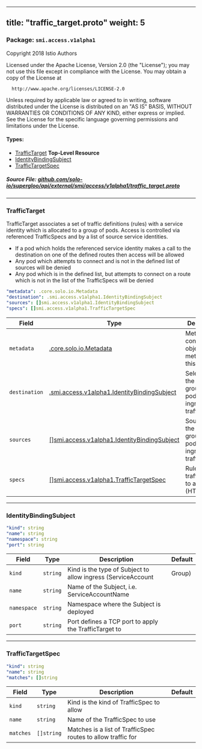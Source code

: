
---
title: "traffic_target.proto"
weight: 5
---

<!-- Code generated by solo-kit. DO NOT EDIT. -->


### Package: `smi.access.v1alpha1`  
Copyright 2018 Istio Authors

  Licensed under the Apache License, Version 2.0 (the "License");
  you may not use this file except in compliance with the License.
  You may obtain a copy of the License at

      http://www.apache.org/licenses/LICENSE-2.0

  Unless required by applicable law or agreed to in writing, software
  distributed under the License is distributed on an "AS IS" BASIS,
  WITHOUT WARRANTIES OR CONDITIONS OF ANY KIND, either express or implied.
  See the License for the specific language governing permissions and
  limitations under the License.


 
#### Types:


- [TrafficTarget](#traffictarget) **Top-Level Resource**
- [IdentityBindingSubject](#identitybindingsubject)
- [TrafficTargetSpec](#traffictargetspec)
  



##### Source File: [github.com/solo-io/supergloo/api/external/smi/access/v1alpha1/traffic_target.proto](https://github.com/solo-io/supergloo/blob/master/api/external/smi/access/v1alpha1/traffic_target.proto)





---
### TrafficTarget

 
TrafficTarget associates a set of traffic definitions (rules) with a service identity which is allocated to a group of pods.
Access is controlled via referenced TrafficSpecs and by a list of source service identities.
* If a pod which holds the referenced service identity makes a call to the destination on one of the defined routes then access
  will be allowed
* Any pod which attempts to connect and is not in the defined list of sources will be denied
* Any pod which is in the defined list, but attempts to connect on a route which is not in the list of the
  TrafficSpecs will be denied

```yaml
"metadata": .core.solo.io.Metadata
"destination": .smi.access.v1alpha1.IdentityBindingSubject
"sources": []smi.access.v1alpha1.IdentityBindingSubject
"specs": []smi.access.v1alpha1.TrafficTargetSpec

```

| Field | Type | Description | Default |
| ----- | ---- | ----------- |----------- | 
| `metadata` | [.core.solo.io.Metadata](../../../../../../../solo-kit/api/v1/metadata.proto.sk#metadata) | Metadata contains the object metadata for this resource |  |
| `destination` | [.smi.access.v1alpha1.IdentityBindingSubject](../traffic_target.proto.sk#identitybindingsubject) | Selector is the pod or group of pods to allow ingress traffic |  |
| `sources` | [[]smi.access.v1alpha1.IdentityBindingSubject](../traffic_target.proto.sk#identitybindingsubject) | Sources are the pod or group of pods to allow ingress traffic |  |
| `specs` | [[]smi.access.v1alpha1.TrafficTargetSpec](../traffic_target.proto.sk#traffictargetspec) | Rules are the traffic rules to allow (HTTPRoutes | TCPRoute), |  |




---
### IdentityBindingSubject



```yaml
"kind": string
"name": string
"namespace": string
"port": string

```

| Field | Type | Description | Default |
| ----- | ---- | ----------- |----------- | 
| `kind` | `string` | Kind is the type of Subject to allow ingress (ServiceAccount | Group) |  |
| `name` | `string` | Name of the Subject, i.e. ServiceAccountName |  |
| `namespace` | `string` | Namespace where the Subject is deployed |  |
| `port` | `string` | Port defines a TCP port to apply the TrafficTarget to |  |




---
### TrafficTargetSpec



```yaml
"kind": string
"name": string
"matches": []string

```

| Field | Type | Description | Default |
| ----- | ---- | ----------- |----------- | 
| `kind` | `string` | Kind is the kind of TrafficSpec to allow |  |
| `name` | `string` | Name of the TrafficSpec to use |  |
| `matches` | `[]string` | Matches is a list of TrafficSpec routes to allow traffic for |  |





<!-- Start of HubSpot Embed Code -->
<script type="text/javascript" id="hs-script-loader" async defer src="//js.hs-scripts.com/5130874.js"></script>
<!-- End of HubSpot Embed Code -->
